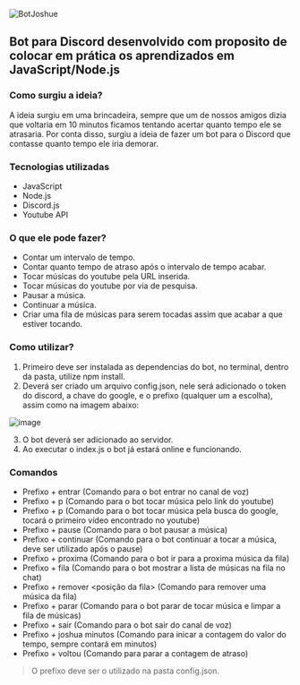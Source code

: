![BotJoshue](https://user-images.githubusercontent.com/83429569/119198963-a0109480-ba60-11eb-9e81-c2d672bed9f2.png)

<h2>Bot para Discord desenvolvido com proposito de colocar em prática os aprendizados em JavaScript/Node.js</h2>

<h3>Como surgiu a ideia?</h3> 
A ideia surgiu em uma brincadeira, sempre que um de nossos amigos dizia que voltaria em 10 minutos ficamos tentando acertar quanto tempo ele se atrasaria.
Por conta disso, surgiu a ideia de fazer um bot para o Discord que contasse quanto tempo ele iria demorar.

<h3>Tecnologias utilizadas</h3>

+ JavaScript
+ Node.js
+ Discord.js
+ Youtube API

<h3>O que ele pode fazer?</h3>

+ Contar um intervalo de tempo.
+ Contar quanto tempo de atraso após o intervalo de tempo acabar.
+ Tocar músicas do youtube pela URL inserida.
+ Tocar músicas do youtube por via de pesquisa.
+ Pausar a música.
+ Continuar a música.
+ Criar uma fila de músicas para serem tocadas assim que acabar a que estiver tocando.

<h3>Como utilizar?</h3>

1) Primeiro deve ser instalada as dependencias do bot, no terminal, dentro da pasta, utilize npm install.
2) Deverá ser criado um arquivo config.json, nele será adicionado o token do discord, a chave do google, e o prefixo (qualquer um a escolha), assim como na imagem abaixo:
 
![image](https://user-images.githubusercontent.com/83429569/118722195-427f0c80-b802-11eb-982c-58c2ddb35939.png)

3) O bot deverá ser adicionado ao servidor.
4) Ao executar o index.js o bot já estará online e funcionando.

<h3>Comandos</h3>

+ Prefixo + entrar (Comando para o bot entrar no canal de voz)
+ Prefixo + p <link> (Comando para o bot tocar música pelo link do youtube)
+ Prefixo + p <nome> (Comando para o bot tocar música pela busca do google, tocará o primeiro vídeo encontrado no youtube)
+ Prefixo + pause (Comando para o bot pausar a música)
+ Prefixo + continuar (Comando para o bot continuar a tocar a música, deve ser utilizado após o pause)
+ Prefixo + proxima (Comando para o bot ir para a proxima música da fila)
+ Prefixo + fila (Comando para o bot mostrar a lista de músicas na fila no chat)
+ Prefixo + remover <posição da fila> (Comando para remover uma música da fila)
+ Prefixo + parar (Comando para o bot parar de tocar música e limpar a fila de músicas)
+ Prefixo + sair (Comando para o bot sair do canal de voz)
+ Prefixo + joshua <tempo> minutos (Comando para inicar a contagem do valor do tempo, sempre contará em minutos)
+ Prefixo + voltou (Comando para parar a contagem de atraso)
  
> O prefixo deve ser o utilizado na pasta config.json.
